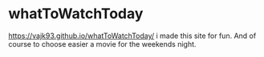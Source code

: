# whatToWatchToday
https://vajk93.github.io/whatToWatchToday/
i made this site for fun. And of course to choose easier a movie for the weekends night. 
